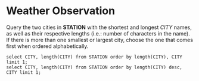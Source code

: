 # Weather Observation

Query the two cities in **STATION** with the shortest and longest _CITY_ names, as well as their respective lengths (i.e.: number of characters in the name). If there is more than one smallest or largest city, choose the one that comes first when ordered alphabetically.

```
select CITY, length(CITY) from STATION order by length(CITY), CITY limit 1;
select CITY, length(CITY) from STATION order by length(CITY) desc, CITY limit 1;
```
